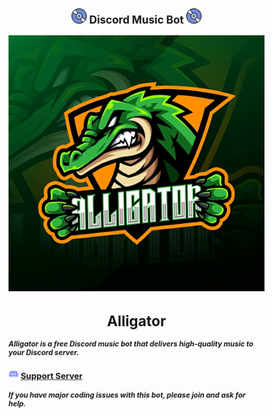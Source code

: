 <h2 align="center"><img src="./media/logo.gif" width="30px"> Discord Music Bot <img src="./media/logo.gif" width="30px"></h2>

<div align="center"> <img src="./media/banner.jpg"> </div>

<h1 align="center"> Alligator </h1>

##### Alligator is a free Discord music bot that delivers high-quality music to your Discord server.

### <img src="./media/discord.png" width="20px"> [Support Server](https://discord.gg/aDhVYEH) 
##### If you have major coding issues with this bot, please join and ask for help.

